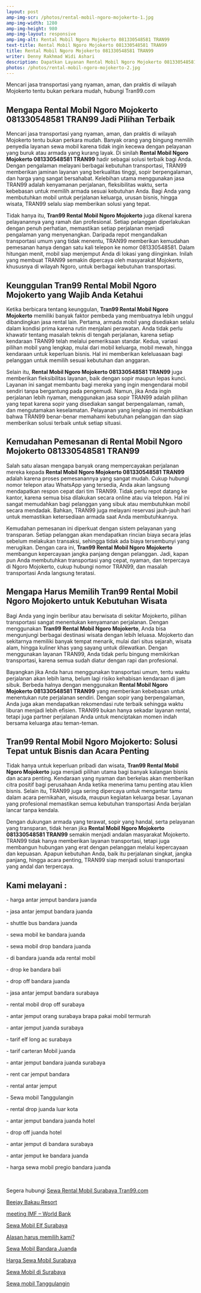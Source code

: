 ```yaml
---
layout: post
amp-img-scr: /photos/rental-mobil-ngoro-mojokerto-1.jpg
amp-img-width: 1280
amp-img-height: 980
amp-img-layout: responsive
amp-img-alt: Rental Mobil Ngoro Mojokerto 081330548581 TRAN99
text-title: Rental Mobil Ngoro Mojokerto 081330548581 TRAN99
title: Rental Mobil Ngoro Mojokerto 081330548581 TRAN99
writer: Denny Rakhmad Widi Ashari
description: Dapatkan Layanan Rental Mobil Ngoro Mojokerto 081330548581 TRAN99 pilihan yang tepat
photos: /photos/rental-mobil-ngoro-mojokerto-2.jpg
---
```

<p class="post">Mencari jasa transportasi yang nyaman, aman, dan praktis di wilayah Mojokerto tentu bukan perkara mudah, hubungi Tran99.com</p>

<h2 class="post">Mengapa Rental Mobil Ngoro Mojokerto 081330548581 TRAN99 Jadi Pilihan Terbaik</h2>
<p class="post">
Mencari jasa transportasi yang nyaman, aman, dan praktis di wilayah Mojokerto tentu bukan perkara mudah. 
Banyak orang yang bingung memilih penyedia layanan sewa mobil karena tidak ingin kecewa dengan pelayanan yang buruk atau armada yang kurang layak. 
Di sinilah <strong>Rental Mobil Ngoro Mojokerto 081330548581 TRAN99</strong> hadir sebagai solusi terbaik bagi Anda. 
Dengan pengalaman melayani berbagai kebutuhan transportasi, TRAN99 memberikan jaminan layanan yang berkualitas tinggi, sopir berpengalaman, dan harga yang sangat bersahabat. 
Kelebihan utama menggunakan jasa TRAN99 adalah kenyamanan perjalanan, fleksibilitas waktu, serta kebebasan untuk memilih armada sesuai kebutuhan Anda. 
Bagi Anda yang membutuhkan mobil untuk perjalanan keluarga, urusan bisnis, hingga wisata, TRAN99 selalu siap memberikan solusi yang tepat.
</p>
<p class="post">
Tidak hanya itu, <strong>Tran99 Rental Mobil Ngoro Mojokerto</strong> juga dikenal karena pelayanannya yang ramah dan profesional. 
Setiap pelanggan diperlakukan dengan penuh perhatian, memastikan setiap perjalanan menjadi pengalaman yang menyenangkan. 
Daripada repot mengandalkan transportasi umum yang tidak menentu, TRAN99 memberikan kemudahan pemesanan hanya dengan satu kali telepon ke nomor 081330548581. 
Dalam hitungan menit, mobil siap menjemput Anda di lokasi yang diinginkan. 
Inilah yang membuat TRAN99 semakin dipercaya oleh masyarakat Mojokerto, khususnya di wilayah Ngoro, untuk berbagai kebutuhan transportasi.
</p>

<amp-img class="post" src="/photos/rental-mobil-ngoro-mojokerto-3.jpg" width="1280" height="960" layout="responsive" alt="Rental Mobil Kepanjen Malang Tran99"></amp-img>

<h2 class="post">Keunggulan Tran99 Rental Mobil Ngoro Mojokerto yang Wajib Anda Ketahui</h2>
<p class="post">
Ketika berbicara tentang keunggulan, <strong>Tran99 Rental Mobil Ngoro Mojokerto</strong> memiliki banyak faktor pembeda yang membuatnya lebih unggul dibandingkan jasa rental lain. 
Pertama, armada mobil yang disediakan selalu dalam kondisi prima karena rutin menjalani perawatan. 
Anda tidak perlu khawatir tentang masalah teknis di tengah perjalanan, karena setiap kendaraan TRAN99 telah melalui pemeriksaan standar. 
Kedua, variasi pilihan mobil yang lengkap, mulai dari mobil keluarga, mobil mewah, hingga kendaraan untuk keperluan bisnis. 
Hal ini memberikan keleluasaan bagi pelanggan untuk memilih sesuai kebutuhan dan anggaran.
</p>
<p class="post">
Selain itu, <strong>Rental Mobil Ngoro Mojokerto 081330548581 TRAN99</strong> juga memberikan fleksibilitas layanan, baik dengan sopir maupun lepas kunci. 
Layanan ini sangat membantu bagi mereka yang ingin mengendarai mobil sendiri tanpa bergantung pada pengemudi. 
Namun, jika Anda ingin perjalanan lebih nyaman, menggunakan jasa sopir TRAN99 adalah pilihan yang tepat karena sopir yang disediakan sangat berpengalaman, ramah, dan mengutamakan keselamatan. 
Pelayanan yang lengkap ini membuktikan bahwa TRAN99 benar-benar memahami kebutuhan pelanggan dan siap memberikan solusi terbaik untuk setiap situasi.
</p>

<h2 class="post">Kemudahan Pemesanan di Rental Mobil Ngoro Mojokerto 081330548581 TRAN99</h2>
<p class="post">
Salah satu alasan mengapa banyak orang mempercayakan perjalanan mereka kepada <strong>Rental Mobil Ngoro Mojokerto 081330548581 TRAN99</strong> adalah karena proses pemesanannya yang sangat mudah. 
Cukup hubungi nomor telepon atau WhatsApp yang tersedia, Anda akan langsung mendapatkan respon cepat dari tim TRAN99. 
Tidak perlu repot datang ke kantor, karena semua bisa dilakukan secara online atau via telepon. 
Hal ini sangat memudahkan bagi pelanggan yang sibuk atau membutuhkan mobil secara mendadak. 
Bahkan, TRAN99 juga melayani reservasi jauh-jauh hari untuk memastikan ketersediaan armada saat Anda membutuhkannya.
</p>
<p class="post">
Kemudahan pemesanan ini diperkuat dengan sistem pelayanan yang transparan. 
Setiap pelanggan akan mendapatkan rincian biaya secara jelas sebelum melakukan transaksi, sehingga tidak ada biaya tersembunyi yang merugikan. 
Dengan cara ini, <strong>Tran99 Rental Mobil Ngoro Mojokerto</strong> membangun kepercayaan jangka panjang dengan pelanggan. 
Jadi, kapan pun Anda membutuhkan transportasi yang cepat, nyaman, dan terpercaya di Ngoro Mojokerto, cukup hubungi nomor TRAN99, dan masalah transportasi Anda langsung teratasi.
</p>

<amp-img class="post" src="/photos/rental-mobil-ngoro-mojokerto-2.jpg" width="1280" height="960" layout="responsive" alt="Rental Mobil Kepanjen Malang Tran99"></amp-img>

<h2 class="post">Mengapa Harus Memilih Tran99 Rental Mobil Ngoro Mojokerto untuk Kebutuhan Wisata</h2>
<p class="post">
Bagi Anda yang ingin berlibur atau berwisata di sekitar Mojokerto, pilihan transportasi sangat menentukan kenyamanan perjalanan. 
Dengan menggunakan <strong>Tran99 Rental Mobil Ngoro Mojokerto</strong>, Anda bisa mengunjungi berbagai destinasi wisata dengan lebih leluasa. 
Mojokerto dan sekitarnya memiliki banyak tempat menarik, mulai dari situs sejarah, wisata alam, hingga kuliner khas yang sayang untuk dilewatkan. 
Dengan menggunakan layanan TRAN99, Anda tidak perlu bingung memikirkan transportasi, karena semua sudah diatur dengan rapi dan profesional.
</p>
<p class="post">
Bayangkan jika Anda harus menggunakan transportasi umum, tentu waktu perjalanan akan lebih lama, belum lagi risiko kehabisan kendaraan di jam sibuk. 
Berbeda halnya dengan menggunakan <strong>Rental Mobil Ngoro Mojokerto 081330548581 TRAN99</strong> yang memberikan kebebasan untuk menentukan rute perjalanan sendiri. 
Dengan sopir yang berpengalaman, Anda juga akan mendapatkan rekomendasi rute terbaik sehingga waktu liburan menjadi lebih efisien. 
TRAN99 bukan hanya sekadar layanan rental, tetapi juga partner perjalanan Anda untuk menciptakan momen indah bersama keluarga atau teman-teman.
</p>

<h2 class="post">Tran99 Rental Mobil Ngoro Mojokerto: Solusi Tepat untuk Bisnis dan Acara Penting</h2>
<p class="post">
Tidak hanya untuk keperluan pribadi dan wisata, <strong>Tran99 Rental Mobil Ngoro Mojokerto</strong> juga menjadi pilihan utama bagi banyak kalangan bisnis dan acara penting. 
Kendaraan yang nyaman dan berkelas akan memberikan citra positif bagi perusahaan Anda ketika menerima tamu penting atau klien bisnis. 
Selain itu, TRAN99 juga sering dipercaya untuk mengantar tamu dalam acara pernikahan, wisuda, maupun kegiatan keluarga besar. 
Layanan yang profesional memastikan semua kebutuhan transportasi Anda berjalan lancar tanpa kendala.
</p>
<p class="post">
Dengan dukungan armada yang terawat, sopir yang handal, serta pelayanan yang transparan, tidak heran jika <strong>Rental Mobil Ngoro Mojokerto 081330548581 TRAN99</strong> semakin menjadi andalan masyarakat Mojokerto. 
TRAN99 tidak hanya memberikan layanan transportasi, tetapi juga membangun hubungan yang erat dengan pelanggan melalui kepercayaan dan kepuasan. 
Apapun kebutuhan Anda, baik itu perjalanan singkat, jangka panjang, hingga acara penting, TRAN99 siap menjadi solusi transportasi yang andal dan terpercaya.
</p>

<amp-img class="post" src="/photos/rental-mobil-ngoro-mojokerto.jpg" width="1280" height="960" layout="responsive" alt="Rental Mobil Kepanjen Malang Tran99"></amp-img>

<h2 class="post"></h2>
<h2 class="post">Kami melayani :</h2>
<p class="post">- harga antar jemput bandara juanda</p>
<p class="post">- jasa antar jemput bandara juanda</p>
<p class="post">- shuttle bus bandara juanda</p>
<p class="post">- sewa mobil ke bandara juanda</p>
<p class="post">- sewa mobil drop bandara juanda</p>
<p class="post">- di bandara juanda ada rental mobil</p>
<p class="post">- drop ke bandara bali</p>
<p class="post">- drop off bandara juanda</p>
<p class="post">- jasa antar jemput bandara surabaya</p>
<p class="post">- rental mobil drop off surabaya</p>
<p class="post">- antar jemput orang surabaya brapa pakai mobil termurah</p>
<p class="post">- antar jemput juanda surabaya</p>
<p class="post">- tarif elf long ac surabaya</p>
<p class="post">- tarif carteran Mobil juanda</p>
<p class="post">- antar jemput bandara juanda surabaya</p>
<p class="post">- rent car jemput bandara</p>
<p class="post">- rental antar jemput</p>
<p class="post">- Sewa mobil Tanggulangin</p>
<p class="post">- rental drop juanda luar kota</p>
<p class="post">- antar jemput bandara juanda hotel</p>
<p class="post">- drop off juanda hotel</p>
<p class="post">- antar jemput di bandara surabaya </p>
<p class="post">- antar jemput ke bandara juanda</p>
<p class="post">- harga sewa mobil pregio bandara juanda</p>
<p class="post"><br></p>
<p class="post">Segera hubungi <a href="https://tran99.com/">Sewa Rental Mobil Surabaya Tran99.com</a></p>
<p class="post"><a href="https://tran99.com/2018/04/12/beejay-bakau-resort/">Beejay Bakau Resort</a></p>
<p class="post"><a href="https://tran99.com/2018/10/05/rental-annual-meeting-imf-world-bank-di-bali/">meeting IMF – World Bank</a></p>
<p class="post"><a href="https://tran99.com/2018/09/28/sewa-mobil-elf-surabaya/">Sewa Mobil Elf Surabaya</a></p>
<p class="post"><a href="https://tran99.com/2018/11/05/keunggulan-rental-mobil-surabaya/">Alasan harus memilih kami?</a></p>
<p class="post"><a href="https://tran99.com/2018/07/23/sewa-mobil-bandara-juanda/">Sewa Mobil Bandara Juanda</a></p>
<p class="post"><a href="https://tran99.com/2018/06/21/harga-sewa-mobil-surabaya/">Harga Sewa Mobil Surabaya</a></p>
<p class="post"><a href="https://tran99.com/2018/05/27/sewa-mobil-di-surabaya/">Sewa Mobil di Surabaya</a></p>
<p class="post"><a href="https://tran99.com/2018/08/16/sewa-mobil-tanggulangin/">Sewa mobil Tanggulangin</a></p>
<br>